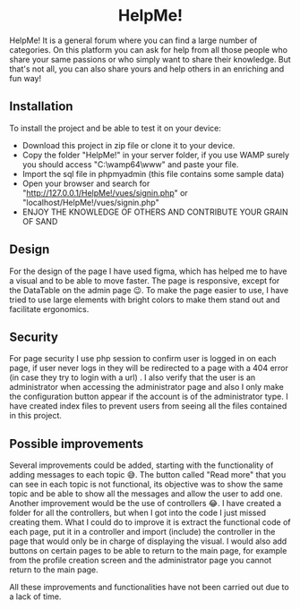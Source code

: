 <h1 align="center"> HelpMe! </h1>
HelpMe! It is a general forum where you can find a large number of categories.
On this platform you can ask for help from all those people who share your same passions or who simply want to share their knowledge. But that's not all, you can also share yours and help others in an enriching and fun way!

## Installation
To install the project and be able to test it on your device:
 - Download this project in zip file or clone it to your device.
 - Copy the folder "HelpMe!" in your server folder, if you use WAMP surely you should access "C:\wamp64\www" and paste your file.
 - Import the sql file in phpmyadmin (this file contains some sample data)
 - Open your browser and search for "http://127.0.0.1/HelpMe!/vues/signin.php" or "localhost/HelpMe!/vues/signin.php"
 - ENJOY THE KNOWLEDGE OF OTHERS AND CONTRIBUTE YOUR GRAIN OF SAND

## Design
For the design of the page I have used figma, which has helped me to have a visual and to be able to move faster.
The page is responsive, except for the DataTable on the admin page 😉.
To make the page easier to use, I have tried to use large elements with bright colors to make them stand out and facilitate ergonomics.

## Security
For page security I use php session to confirm user is logged in on each page, if user never logs in they will be redirected to a page with a 404 error (in case they try to login with a url) .
I also verify that the user is an administrator when accessing the administrator page and also I only make the configuration button appear if the account is of the administrator type.
I have created index files to prevent users from seeing all the files contained in this project.

## Possible improvements
Several improvements could be added, starting with the functionality of adding messages to each topic 😅. The button called "Read more" that you can see in each topic is not functional, its objective was to show the same topic and be able to show all the messages and allow the user to add one.
Another improvement would be the use of controllers 😂. I have created a folder for all the controllers, but when I got into the code I just missed creating them. What I could do to improve it is extract the functional code of each page, put it in a controller and import (include) the controller in the page that would only be in charge of displaying the visual.
I would also add buttons on certain pages to be able to return to the main page, for example from the profile creation screen and the administrator page you cannot return to the main page.

All these improvements and functionalities have not been carried out due to a lack of time.
